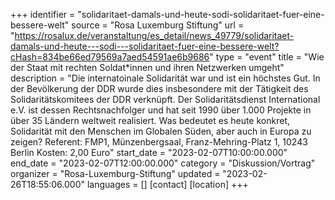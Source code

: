 +++
identifier = "solidaritaet-damals-und-heute-sodi-solidaritaet-fuer-eine-bessere-welt"
source = "Rosa Luxemburg Stiftung"
url = "https://rosalux.de/veranstaltung/es_detail/news_49779/solidaritaet-damals-und-heute---sodi---solidaritaet-fuer-eine-bessere-welt?cHash=834be66ed79569a7aed54591ae6b9686"
type = "event"
title = "Wie der Staat mit rechten Soldat*innen und ihren Netzwerken umgeht"
description = "Die internatoinale Solidarität war und ist ein höchstes Gut. In der Bevölkerung der DDR wurde dies insbesondere mit der Tätigkeit des Solidaritätskomitees der DDR verknüpft. Der Solidaritätsdienst International e.V. ist dessen Rechtsnachfolger und hat seit 1990 über 1.000 Projekte in über 35 Ländern weltweit realisiert. Was bedeutet es heute konkret, Solidarität mit den Menschen im Globalen Süden, aber auch in Europa zu zeigen?
Referent: 
FMP1, Münzenbergsaal, Franz-Mehring-Platz 1, 10243 Berlin
Kosten: 2,00 Euro"
start_date = "2023-02-07T10:00:00.000"
end_date = "2023-02-07T12:00:00.000"
category = "Diskussion/Vortrag"
organizer = "Rosa-Luxemburg-Stiftung"
updated = "2023-02-26T18:55:06.000"
languages = []
[contact]
[location]
+++